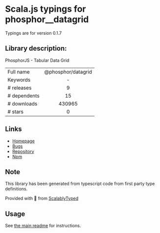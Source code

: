 
# Scala.js typings for phosphor__datagrid

Typings are for version 0.1.7

## Library description:
PhosphorJS - Tabular Data Grid

|                    |                 |
| ------------------ | :-------------: |
| Full name          | @phosphor/datagrid |
| Keywords           | - |
| # releases         | 9 |
| # dependents       | 15 |
| # downloads        | 430965 |
| # stars            | 0 |

## Links
- [Homepage](https://github.com/phosphorjs/phosphor)
- [Bugs](https://github.com/phosphorjs/phosphor/issues)
- [Repository](https://github.com/phosphorjs/phosphor)
- [Npm](https://www.npmjs.com/package/%40phosphor%2Fdatagrid)
    


## Note
This library has been generated from typescript code from first party type definitions.

Provided with :purple_heart: from [ScalablyTyped](https://github.com/oyvindberg/ScalablyTyped)

## Usage
See [the main readme](../../readme.md) for instructions.


